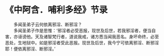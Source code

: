 # 《中阿含．哺利多经》节录
　　多闻圣弟子云何依离邪淫、断邪淫？  
　　多闻圣弟子作是思惟：‘邪淫者必受恶报，现世及后世，若我邪淫者，便当自害，亦诬谤他。天及诸智梵行者，道说我戒，诸方悉当闻我恶名。身坏命终，必至恶处，生地狱中。如是邪淫者受此恶报。现世及后世，我今宁可依离邪淫、断邪淫耶！便依离邪淫、断邪淫。’  
